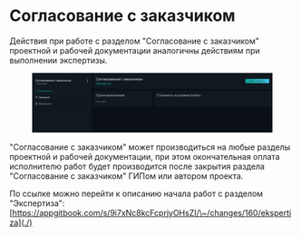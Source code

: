# Согласование с заказчиком

Действия при работе с разделом "Согласование с заказчиком" проектной и рабочей документации аналогичны действиям при выполнении экспертизы.&#x20;

<figure><img src="../gitbook/assets/image (1848).png" alt=""><figcaption></figcaption></figure>

"Согласование с заказчиком" может производиться на любые разделы проектной и рабочей документации, при этом окончательная оплата исполнителю работ будет производится после закрытия раздела "Согласование с заказчиком" ГИПом или автором проекта.

По ссылке можно перейти к описанию начала работ с разделом "Экспертиза":\
[https://appgitbook.com/s/9i7xNc8kcFcprjyOHsZI/\~/changes/160/ekspertiza](./)
